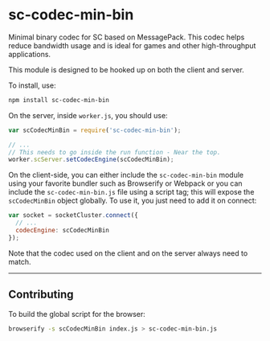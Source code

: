 # sc-codec-min-bin
Minimal binary codec for SC based on MessagePack.
This codec helps reduce bandwidth usage and is ideal for games and other high-throughput applications.

This module is designed to be hooked up on both the client and server.

To install, use:

```bash
npm install sc-codec-min-bin
```

On the server, inside `worker.js`, you should use:

```js
var scCodecMinBin = require('sc-codec-min-bin');

// ...
// This needs to go inside the run function - Near the top.
worker.scServer.setCodecEngine(scCodecMinBin);
```

On the client-side, you can either include the `sc-codec-min-bin` module using
your favorite bundler such as Browserify or Webpack or you can include the `sc-codec-min-bin.js`
file using a script tag; this will expose the `scCodecMinBin` object globally.
To use it, you just need to add it on connect:

```js
var socket = socketCluster.connect({
  // ...
  codecEngine: scCodecMinBin
});
```

Note that the codec used on the client and on the server always need to match.

---

## Contributing

To build the global script for the browser:

```bash
browserify -s scCodecMinBin index.js > sc-codec-min-bin.js
```
